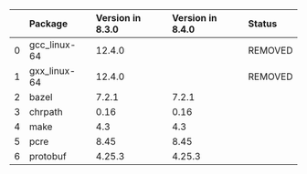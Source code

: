 <!-- markdown-link-check-disable -->

|    | Package      | Version in 8.3.0   | Version in 8.4.0   | Status   |
|---:|:-------------|:-------------------|:-------------------|:---------|
|  0 | gcc_linux-64 | 12.4.0             |                    | REMOVED  |
|  1 | gxx_linux-64 | 12.4.0             |                    | REMOVED  |
|  2 | bazel        | 7.2.1              | 7.2.1              |          |
|  3 | chrpath      | 0.16               | 0.16               |          |
|  4 | make         | 4.3                | 4.3                |          |
|  5 | pcre         | 8.45               | 8.45               |          |
|  6 | protobuf     | 4.25.3             | 4.25.3             |          |